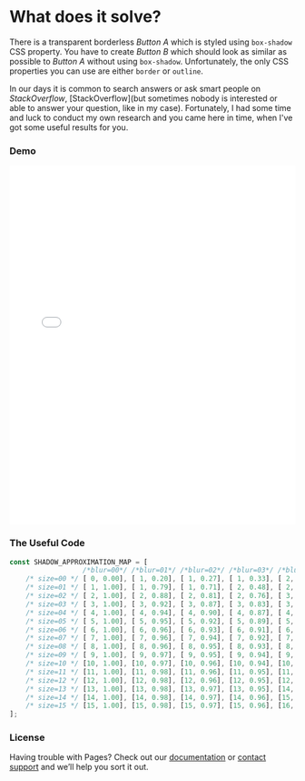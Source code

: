 # What does it solve?

There is a transparent borderless *Button A* which is styled using `box-shadow` CSS property.
You have to create *Button B* which should look as similar as possible to *Button A* without using `box-shadow`.
Unfortunately, the only CSS properties you can use are either `border` or `outline`.

In our days it is common to search answers or ask smart people on *StackOverflow*, [StackOverflow](but sometimes nobody is interested or able to answer your question, like in my case).
Fortunately, I had some time and luck to conduct my own research and you came here in time, when I've got some useful results for you.

### Demo

<iframe src="demo/index.html" width="100%" height="630" allowtransparency="true" frameborder="0" scrolling="no"></iframe>

### The Useful Code

```javascript
const SHADOW_APPROXIMATION_MAP = [
                  /*blur=00*/ /*blur=01*/ /*blur=02*/ /*blur=03*/ /*blur=04*/ /*blur=05*/ /*blur=06*/ /*blur=07*/ /*blur=08*/ /*blur=09*/ /*blur=10*/ /*blur=11*/ /*blur=12*/ /*blur=13*/ /*blur=14*/ /*blur=15*/
    /* size=00 */ [ 0, 0.00], [ 1, 0.20], [ 1, 0.27], [ 1, 0.33], [ 2, 0.25], [ 2, 0.28], [ 2, 0.31], [ 2, 0.33], [ 2, 0.33], [ 3, 0.30], [ 3, 0.30], [ 3, 0.31], [ 3, 0.31], [ 4, 0.29], [ 4, 0.30], [ 4, 0.30],
    /* size=01 */ [ 1, 1.00], [ 1, 0.79], [ 1, 0.71], [ 2, 0.48], [ 2, 0.48], [ 2, 0.48], [ 3, 0.39], [ 3, 0.40], [ 3, 0.40], [ 4, 0.35], [ 4, 0.35], [ 4, 0.36], [ 4, 0.36], [ 4, 0.37], [ 5, 0.34], [ 5, 0.34],
    /* size=02 */ [ 2, 1.00], [ 2, 0.88], [ 2, 0.81], [ 2, 0.76], [ 3, 0.59], [ 3, 0.58], [ 3, 0.56], [ 4, 0.47], [ 4, 0.47], [ 4, 0.47], [ 4, 0.47], [ 4, 0.47], [ 4, 0.47], [ 5, 0.42], [ 5, 0.42], [ 5, 0.42],
    /* size=03 */ [ 3, 1.00], [ 3, 0.92], [ 3, 0.87], [ 3, 0.83], [ 3, 0.79], [ 4, 0.66], [ 4, 0.64], [ 4, 0.62], [ 4, 0.62], [ 5, 0.52], [ 5, 0.52], [ 5, 0.52], [ 5, 0.52], [ 6, 0.46], [ 6, 0.45], [ 6, 0.45],
    /* size=04 */ [ 4, 1.00], [ 4, 0.94], [ 4, 0.90], [ 4, 0.87], [ 4, 0.84], [ 4, 0.81], [ 5, 0.69], [ 5, 0.67], [ 5, 0.67], [ 5, 0.64], [ 5, 0.64], [ 6, 0.56], [ 6, 0.56], [ 6, 0.55], [ 7, 0.49], [ 7, 0.49],
    /* size=05 */ [ 5, 1.00], [ 5, 0.95], [ 5, 0.92], [ 5, 0.89], [ 5, 0.87], [ 5, 0.85], [ 6, 0.74], [ 6, 0.72], [ 6, 0.72], [ 6, 0.68], [ 6, 0.68], [ 6, 0.66], [ 6, 0.66], [ 7, 0.58], [ 7, 0.58], [ 7, 0.58],
    /* size=06 */ [ 6, 1.00], [ 6, 0.96], [ 6, 0.93], [ 6, 0.91], [ 6, 0.89], [ 6, 0.87], [ 6, 0.84], [ 7, 0.75], [ 7, 0.75], [ 7, 0.71], [ 7, 0.71], [ 7, 0.70], [ 7, 0.70], [ 8, 0.62], [ 8, 0.61], [ 8, 0.61],
    /* size=07 */ [ 7, 1.00], [ 7, 0.96], [ 7, 0.94], [ 7, 0.92], [ 7, 0.90], [ 7, 0.89], [ 7, 0.86], [ 8, 0.78], [ 8, 0.78], [ 8, 0.75], [ 8, 0.75], [ 8, 0.73], [ 8, 0.73], [ 8, 0.70], [ 9, 0.64], [ 9, 0.64],
    /* size=08 */ [ 8, 1.00], [ 8, 0.96], [ 8, 0.95], [ 8, 0.93], [ 8, 0.91], [ 8, 0.90], [ 8, 0.88], [ 8, 0.86], [ 8, 0.86], [ 9, 0.77], [ 9, 0.77], [ 9, 0.75], [ 9, 0.75], [ 9, 0.72], [10, 0.67], [10, 0.67],
    /* size=09 */ [ 9, 1.00], [ 9, 0.97], [ 9, 0.95], [ 9, 0.94], [ 9, 0.92], [ 9, 0.91], [ 9, 0.89], [ 9, 0.87], [ 9, 0.87], [10, 0.79], [10, 0.79], [10, 0.77], [10, 0.77], [10, 0.75], [10, 0.73], [10, 0.73],
    /* size=10 */ [10, 1.00], [10, 0.97], [10, 0.96], [10, 0.94], [10, 0.93], [10, 0.92], [10, 0.90], [10, 0.89], [10, 0.89], [11, 0.80], [11, 0.80], [11, 0.79], [11, 0.79], [11, 0.76], [11, 0.75], [11, 0.75],
    /* size=11 */ [11, 1.00], [11, 0.98], [11, 0.96], [11, 0.95], [11, 0.93], [11, 0.92], [11, 0.91], [11, 0.89], [11, 0.89], [11, 0.86], [11, 0.86], [12, 0.81], [12, 0.81], [12, 0.78], [12, 0.77], [12, 0.77],
    /* size=12 */ [12, 1.00], [12, 0.98], [12, 0.96], [12, 0.95], [12, 0.94], [12, 0.93], [12, 0.91], [12, 0.90], [12, 0.90], [12, 0.87], [12, 0.87], [13, 0.82], [13, 0.82], [13, 0.80], [13, 0.78], [13, 0.78],
    /* size=13 */ [13, 1.00], [13, 0.98], [13, 0.97], [13, 0.95], [14, 0.91], [13, 0.94], [13, 0.93], [13, 0.91], [14, 0.87], [14, 0.86], [14, 0.84], [14, 0.83], [14, 0.83], [14, 0.82], [14, 0.80], [15, 0.77],
    /* size=14 */ [14, 1.00], [14, 0.98], [14, 0.97], [14, 0.96], [15, 0.92], [14, 0.95], [14, 0.93], [14, 0.91], [15, 0.88], [15, 0.87], [15, 0.85], [15, 0.84], [15, 0.84], [15, 0.83], [15, 0.81], [15, 0.82],
    /* size=15 */ [15, 1.00], [15, 0.98], [15, 0.97], [15, 0.96], [16, 0.92], [15, 0.95], [15, 0.93], [15, 0.92], [16, 0.89], [16, 0.87], [16, 0.86], [16, 0.84], [16, 0.85], [16, 0.84], [16, 0.82], [16, 0.83],
];
```

### License

Having trouble with Pages? Check out our [documentation](https://help.github.com/categories/github-pages-basics/) or [contact support](https://github.com/contact) and we’ll help you sort it out.
